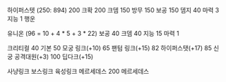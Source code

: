 하이퍼스텟 (250: 894)
    200 크확
    200 크뎀
    150 방무
    150 보공
    150 뎀지
    40 마력
    3 지능
    1 행운

유니온 (96 = 10 + 4 * 5 + 3 * 22)
    보공 40
    크뎀 40
    지능 15
    마력 1

크리티컬
    40 기본
    50 모궁 링크(+10)
    65 팬텀 링크(+15)
    82 하이퍼스탯(+17)
    85 신궁 공격대원(+3)
    100 딥다크(+15)

사냥링크
보스링크
육성링크
    메르세데스
200
    메르세데스
